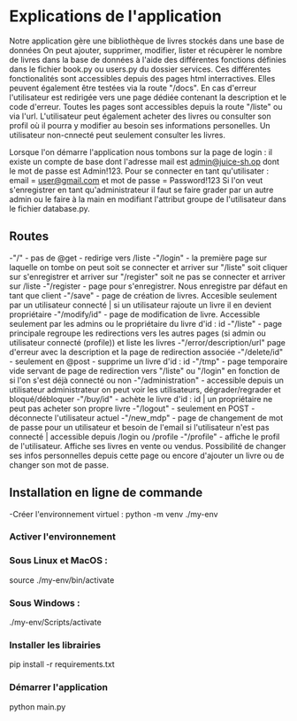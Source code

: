 # Explications de l'application

Notre application gère une bibliothèque de livres stockés dans une base de données On peut ajouter, supprimer, modifier, lister et récupèrer le nombre de livres dans la base de données à l'aide des différentes fonctions définies dans le fichier book.py ou users.py du dossier services. Ces différentes fonctionalités sont accessibles depuis des pages html interractives. Elles peuvent également être testées via la route "/docs". En cas d'erreur l'utilisateur est redirigée vers une page dédiée contenant la description et le code d'erreur. Toutes les pages sont accessibles depuis la route "/liste" ou via l'url. L'utilisateur peut également acheter des livres ou consulter son profil où il pourra y modifier au besoin ses informations personelles. Un utilisateur non-cnnecté peut seulement consulter les livres.

Lorsque l'on démarre l'application nous tombons sur la page de login : il existe un compte de base dont l'adresse mail est admin@juice-sh.op dont le mot de passe est Admin!123. Pour se connecter en tant qu'utilisater : email = user@gmail.com et mot de passe = Password!123
Si l'on veut s'enregistrer en tant qu'administrateur il faut se faire grader par un autre admin ou le faire à la main en modifiant l'attribut groupe de l'utilisateur dans le fichier database.py.

## Routes

-"/" - pas de @get - redirige vers /liste
-"/login" - la première page sur laquelle on tombe on peut soit se connecter et arriver sur "/liste" soit cliquer sur s'enregistrer et arriver sur "/register" soit ne pas se connecter et arriver sur /liste
-"/register - page pour s'enregistrer. Nous enregistre par défaut en tant que client
-"/save" - page de création de livres. Accesible seulement par un utilisateur connecté | si un utilisateur rajoute un livre il en devient propriétaire
-"/modify/id" - page de modification de livre. Accessible seulement par les admins ou le propriétaire du livre d'id : id
-"/liste" - page principale regroupe les redirections vers les autres pages (si admin ou utilisateur connecté (profile)) et liste les livres
-"/error/description/url" page d'erreur avec la description et la page de redirection associée
-"/delete/id" - seulement en @post - supprime un livre d'id : id
-"/tmp" - page temporaire vide servant de page de redirection vers "/liste" ou "/login" en fonction de si l'on s'est déjà connecté ou non
-"/administration" - accessible depuis un utilisateur administrateur on peut voir les utilisateurs, dégrader/regrader et bloqué/débloquer
-"/buy/id" - achète le livre d'id : id | un propriétaire ne peut pas acheter son propre livre
-"/logout" - seulement en POST - déconnecte l'utilisateur actuel
-"/new_mdp" - page de changement de mot de passe pour un utilisateur et besoin de l'email si l'utilisateur n'est pas connecté | accessible depuis /login ou /profile
-"/profile" - affiche le profil de l'utilisateur. Affiche ses livres en vente ou vendus. Possibilité de changer ses infos personnelles depuis cette page ou encore d'ajouter un livre ou de changer son mot de passe.

## Installation en ligne de commande

-Créer l'environnement virtuel : python -m venv ./my-env

### Activer l'environnement

### Sous Linux et MacOS :

source ./my-env/bin/activate

### Sous Windows :

./my-env/Scripts/activate

### Installer les librairies

pip install -r requirements.txt

### Démarrer l'application

python main.py
